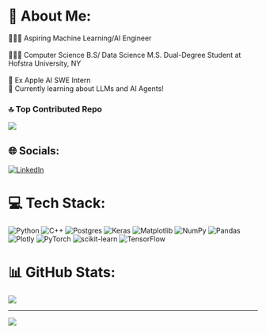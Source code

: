 # 💫 About Me:
👩🏻‍💻 Aspiring Machine Learning/AI Engineer <br/>
<br>👩🏻‍🎓 Computer Science B.S/ Data Science M.S. Dual-Degree Student at Hofstra University, NY<br/>
<br>🍎 Ex Apple AI SWE Intern
<br>💭 Currently learning about LLMs and AI Agents!<br/>

### 🔝 Top Contributed Repo
![](https://github-contributor-stats.vercel.app/api?username=aishaahmadd&limit=5&theme=dark&combine_all_yearly_contributions=true)

## 🌐 Socials:
[![LinkedIn](https://img.shields.io/badge/LinkedIn-%230077B5.svg?logo=linkedin&logoColor=white)](https://linkedin.com/in/aishaahmad-cs) 

# 💻 Tech Stack:
![Python](https://img.shields.io/badge/python-3670A0?style=for-the-badge&logo=python&logoColor=ffdd54) ![C++](https://img.shields.io/badge/c++-%2300599C.svg?style=for-the-badge&logo=c%2B%2B&logoColor=white) ![Postgres](https://img.shields.io/badge/postgres-%23316192.svg?style=for-the-badge&logo=postgresql&logoColor=white) ![Keras](https://img.shields.io/badge/Keras-%23D00000.svg?style=for-the-badge&logo=Keras&logoColor=white) ![Matplotlib](https://img.shields.io/badge/Matplotlib-%23ffffff.svg?style=for-the-badge&logo=Matplotlib&logoColor=black) ![NumPy](https://img.shields.io/badge/numpy-%23013243.svg?style=for-the-badge&logo=numpy&logoColor=white) ![Pandas](https://img.shields.io/badge/pandas-%23150458.svg?style=for-the-badge&logo=pandas&logoColor=white) ![Plotly](https://img.shields.io/badge/Plotly-%233F4F75.svg?style=for-the-badge&logo=plotly&logoColor=white) ![PyTorch](https://img.shields.io/badge/PyTorch-%23EE4C2C.svg?style=for-the-badge&logo=PyTorch&logoColor=white) ![scikit-learn](https://img.shields.io/badge/scikit--learn-%23F7931E.svg?style=for-the-badge&logo=scikit-learn&logoColor=white) ![TensorFlow](https://img.shields.io/badge/TensorFlow-%23FF6F00.svg?style=for-the-badge&logo=TensorFlow&logoColor=white)
# 📊 GitHub Stats:
![](https://github-readme-stats.vercel.app/api/top-langs/?username=aishaahmadd&theme=synthwave&hide_border=false&include_all_commits=false&count_private=true&layout=compact)


---
[![](https://visitcount.itsvg.in/api?id=aishaahmadd&icon=0&color=0)](https://visitcount.itsvg.in)

<!-- Proudly created with GPRM ( https://gprm.itsvg.in ) -->

